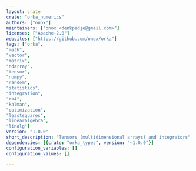 ```yaml
---
layout: crate
crate: "orka_numerics"
authors: ["onox"]
maintainers: ["onox <denkpadje@gmail.com>"]
licenses: ["Apache-2.0"]
websites: ["https://github.com/onox/orka"]
tags: ["orka",
"math",
"vector",
"matrix",
"ndarray",
"tensor",
"numpy",
"random",
"statistics",
"integration",
"rk4",
"kalman",
"optimization",
"leastsquares",
"linearalgebra",
"linalg"]
version: "1.0.0"
short_description: "Tensors (multidimensional arrays) and integrators"
dependencies: [{crate: "orka_types", version: "~1.0.0"}]
configuration_variables: []
configuration_values: []

---
```



